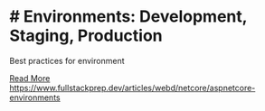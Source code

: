 # # Environments: Development, Staging, Production

Best practices for environment

[Read More](https://www.fullstackprep.dev/articles/webd/netcore/aspnetcore-environments) https://www.fullstackprep.dev/articles/webd/netcore/aspnetcore-environments